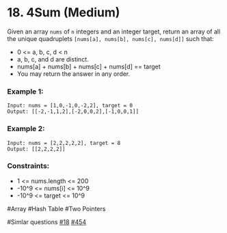 # 18. 4Sum (Medium)

Given an array `nums` of `n` integers and an integer target, return an array of all the unique quadruplets `[nums[a], nums[b], nums[c], nums[d]]` such that:

- 0 <= a, b, c, d < n
- a, b, c, and d are distinct.
- nums[a] + nums[b] + nums[c] + nums[d] == target
- You may return the answer in any order.

### Example 1:

```
Input: nums = [1,0,-1,0,-2,2], target = 0
Output: [[-2,-1,1,2],[-2,0,0,2],[-1,0,0,1]]
```

### Example 2:

```
Input: nums = [2,2,2,2,2], target = 8
Output: [[2,2,2,2]]
```

### Constraints:

- 1 <= nums.length <= 200
- -10^9 <= nums[i] <= 10^9
- -10^9 <= target <= 10^9

#Array #Hash Table #Two Pointers

#Simlar questions [#18](../p018m/README.md) [#454](../p454m/README.md)
